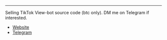 
---
Selling TikTok View-bot source code (btc only). DM me on Telegram if interested.

- [Website](http://nightfall.epizy.com/)
- [Telegram](https://telegram.me/nightfallx)


